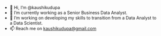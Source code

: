 - 👋 Hi, I’m @kaushikudupa
- 🌱 I’m currently working as a Senior Business Data Analyst.
- 👀 I’m working on developing my skills to transition from a Data Analyst to a Data Scientist.
- 📫 Reach me on kaushikudupa@gmail.com

<!---
kaushikudupa/kaushikudupa is a ✨ special ✨ repository because its `README.md` (this file) appears on your GitHub profile.
You can click the Preview link to take a look at your changes.
--->

